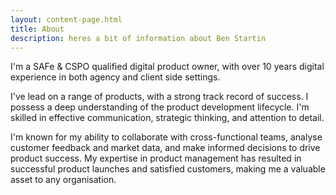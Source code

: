 ```yaml
---
layout: content-page.html
title: About
description: heres a bit of information about Ben Startin
---
```

I'm a SAFe & CSPO qualified digital product owner, with over 10 years digital experience in both agency and client side settings. 

I've lead on a range of products, with a strong track record of success. I possess a deep understanding of the product development lifecycle. I'm skilled in effective communication, strategic thinking, and attention to detail. 

I'm known for my ability to collaborate with cross-functional teams, analyse customer feedback and market data, and make informed decisions to drive product success. My expertise in product management has resulted in successful product launches and satisfied customers, making me a valuable asset to any organisation.